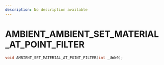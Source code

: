 ```yaml
---
description: No description available 
---
```


# AMBIENT\_AMBIENT_SET_MATERIAL_AT_POINT_FILTER

```cpp
void AMBIENT_SET_MATERIAL_AT_POINT_FILTER(int _Unk0);
```